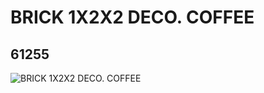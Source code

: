 # BRICK 1X2X2 DECO. COFFEE
## 61255
![BRICK 1X2X2 DECO. COFFEE](https://lc-www-live-s.legocdn.com/media/bricks/5/2/4516701.jpg)